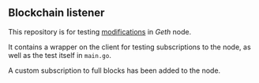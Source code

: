 ## Blockchain listener

This repository is for testing [modifications](https://github.com/bountyHntr/geth) in *Geth* node.

It contains a wrapper on the client for testing subscriptions to the node, as well as the test itself in `main.go`.

A custom subscription to full blocks has been added to the node.
